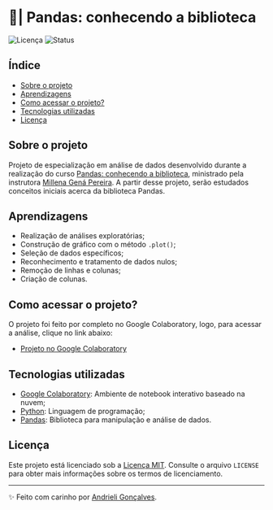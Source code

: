 # 🐼| Pandas: conhecendo a biblioteca

![Licença](https://img.shields.io/badge/Licen%C3%A7a-MIT-f5b5ca.svg)
![Status](https://img.shields.io/badge/Status-Concluído-abf285.svg)

## Índice

- [Sobre o projeto](#sobre-o-projeto)
- [Aprendizagens](#aprendizagens)
- [Como acessar o projeto?](#como-acessar-o-projeto)
- [Tecnologias utilizadas](#tecnologias-utilizadas)
- [Licença](#licença)

## Sobre o projeto
Projeto de especialização em análise de dados desenvolvido durante a realização do curso [Pandas: conhecendo a biblioteca](https://www.alura.com.br/curso-online-pandas-conhecendo-biblioteca), ministrado pela instrutora [Millena Gená Pereira](https://www.linkedin.com/in/millenagenapereira). A partir desse projeto, serão estudados conceitos iniciais acerca da biblioteca Pandas.

## Aprendizagens
* Realização de análises exploratórias;
* Construção de gráfico com o método `.plot()`;
* Seleção de dados específicos;
* Reconhecimento e tratamento de dados nulos;
* Remoção de linhas e colunas;
* Criação de colunas.

## Como acessar o projeto?

O projeto foi feito por completo no Google Colaboratory, logo, para acessar a análise, clique no link abaixo:
- [Projeto no Google Colaboratory](https://colab.research.google.com/github/strawndri/python-ds-pandas-conhecendo-a-biblioteca/blob/main/Projeto_Python_Data_Science.ipynb)

## Tecnologias utilizadas
- [Google Colaboratory](https://colab.research.google.com/): Ambiente de notebook interativo baseado na nuvem;
- [Python](https://docs.python.org/3/): Linguagem de programação;
- [Pandas](https://pandas.pydata.org/docs/): Biblioteca para manipulação e análise de dados.

## Licença

Este projeto está licenciado sob a [Licença MIT](https://opensource.org/licenses/MIT). Consulte o arquivo `LICENSE` para obter mais informações sobre os termos de licenciamento.

---

✨ Feito com carinho por [Andrieli Gonçalves](https://github.com/strawndri).
